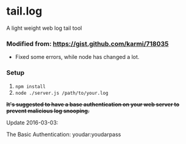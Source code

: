 # tail.log
A light weight web log tail tool

### Modified from: https://gist.github.com/karmi/718035

* Fixed some errors, while node has changed a lot.

### Setup

1. `npm install`
2. `node ./server.js /path/to/your.log`

**~~It's suggested to have a base authentication on your web server to prevent malicious log snooping.~~**

Update 2016-03-03:

The Basic Authentication: youdar:youdarpass